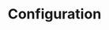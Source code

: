 ---
title: Configuration
position: 2
parameters:
  - name:
    content:
content_markdown: >-
  #### Connection Configuration


  | Field | Required? | Input Type | Description |

  | --- | --- | --- | --- |

  | `instance-name` | Yes (Eventually) | String | The instance name of this bot
  config.<br>**At this time, this field is currently not supported.&nbsp;** |

  | `server-address` | Yes | String | The address of the server to which this
  bot should connect. |

  | `server-query-port` | Yes | Integer | The query port to which your bot will
  connect. By default, most servers have this as 10011. |

  | `virtual-server-id` | Yes | Integer | The ID of the virtual server to which
  the bot is connecting. |

  | `server-query-name` | Yes | String | The server query name used for
  authentication. |

  | `server-query-password` | Yes | String | The server query password used for
  authentication. |

  | `bot-nickname` | Yes | String | The display name of the bot. |

  | `bot-slow-mode` | Yes (Eventually) | String | Whether or not the bot should
  throttle its message rate to prevent being banned for flooding the
  query.<br>**At this time, this field is not currently supported.** |


  #### Access Control List Configuration


  | &nbsp; | &nbsp; | &nbsp; | &nbsp; |
  
  | --- | --- | --- | --- |

  | `owner-groups` | Yes | List of Integers | The group IDs
  of groups containing only bot owners. |

  | &nbsp; | &nbsp; | &nbsp; | &nbsp; |

  | &nbsp; | &nbsp; | &nbsp; | &nbsp; |

  | &nbsp; | &nbsp; | &nbsp; | &nbsp; |


  | **Field** | **Required?** | **Input Type** | **Description** | &nbsp; | — |
  — | — | — | &nbsp; | `owner-groups` | Yes | List of Integers | The group IDs
  of groups containing only bot owners. | &nbsp; | `super-admin-groups` | Yes |
  List of Integers | The group IDs of groups containing only bot super-admins. |
  &nbsp; | `admin-groups` | Yes | List of Integers | The group IDs of groups
  containing only bot admins. | &nbsp; | `moderator-groups` | Yes | List of
  Integers | The group IDs of groups containing only bot moderators. | &nbsp; |
  `sponsor-groups` | Yes | List of Integers | The group IDs of groups containing
  only "sponsors". | &nbsp; | `blacklisted-groups` | Yes | List of Integers |
  The group IDs of groups containing only users who are not allowed to use bot
  commands. |


  #### Idle Checker Configuration


  | **Field** | **Required?** | **Input Type** | **Description** | &nbsp; | — |
  — | — | — | &nbsp; | `idle-max-time-minutes` | Yes | Integer | The time in
  minutes after which a user will be moved if they have been idle for the entire
  duration. | &nbsp; | `idle-destination-channel` | Yes | Integer | The ID of
  the channel to which idle users will be moved. | &nbsp; | `idle-ignore-groups`
  | Yes | List of Integers | The group IDs of groups containing only users who
  will not be moved for being idle. | <br>&nbsp; |
left_code_blocks:
  - code_block:
    title:
    language:
right_code_blocks:
  - code_block: "# ==============================================\r\n# ====           META INFORMATION           ====\r\n# ==============================================\r\n# = Information used to identify this bot      =\r\n# =   instance.                                =\r\n# ==============================================\r\n\r\ninstance-name: 'testInstance'\r\n\r\n# ==============================================\r\n# ====        CONNECTION INFORMATION        ====\r\n# ==============================================\r\n# = Information used to initiate the           =\r\n# =   connection to the server.                =\r\n# ==============================================\r\n\r\nserver-address: 'localhost'\r\nserver-query-port: 10011\r\nvirtual-server-id: 1\r\n\r\nserver-query-name: 'serveradmin'\r\nserver-query-password: 'ultrasecretpass'\r\n\r\nbot-nickname: 'Oh Bot Johnson'\r\nbot-slow-mode: ''"
    title: ConnectionConfig
    language:
  - code_block: "# ==============================================\r\n# ====        Idle Mover Information        ====\r\n# ==============================================\r\n# = Determines when and where to move idle     =\r\n# =   users within the server.                 =\r\n# ==============================================\r\n\r\nidle-max-time-minutes: 45\r\nidle-destination-channel: 105093\r\nidle-ignore-groups:\r\n - 38113\r\n - 38114"
    title: IdleChecker
    language:
  - code_block: "# ==============================================\r\n# ====             Instructions             ====\r\n# ==============================================\r\n# = Add groups by their ID number. Each group  =\r\n# = should be on a new line, prefixed with     =\r\n# = a hyphen (-).                              =\r\n# ==============================================\r\n\r\n# This group has access to all functions, and\r\n#   cannot be removed from its role except by\r\n#   removing them directly from the config file.\r\nowner-groups:\r\n- 6\r\n\r\n# This group has access to all function, and\r\n#   can modify the roles of all non-owner users.\r\nsuper-admin-groups:\r\n\r\n# This group has access to all functionality\r\n#   except for that involved in role and config\r\n#   management.\r\nadmin-groups:\r\n - 12\r\n\r\n# This group has access to limited versions of\r\n#   disciplinary functionality.\r\nmoderator-groups:\r\n - 15\r\n - 17\r\n - 18\r\n\r\n# This group has access only to non-functional\r\n#   (cosmetic) commands.\r\nsponsor-groups:\r\n - 16\r\n\r\n# This group cannot access any functionality of\r\n#   this program.\r\nblacklisted-groups:\r\n- 8\r\n- 10\r\n- 11"
    title: ServerGroupAccess
    language:
---